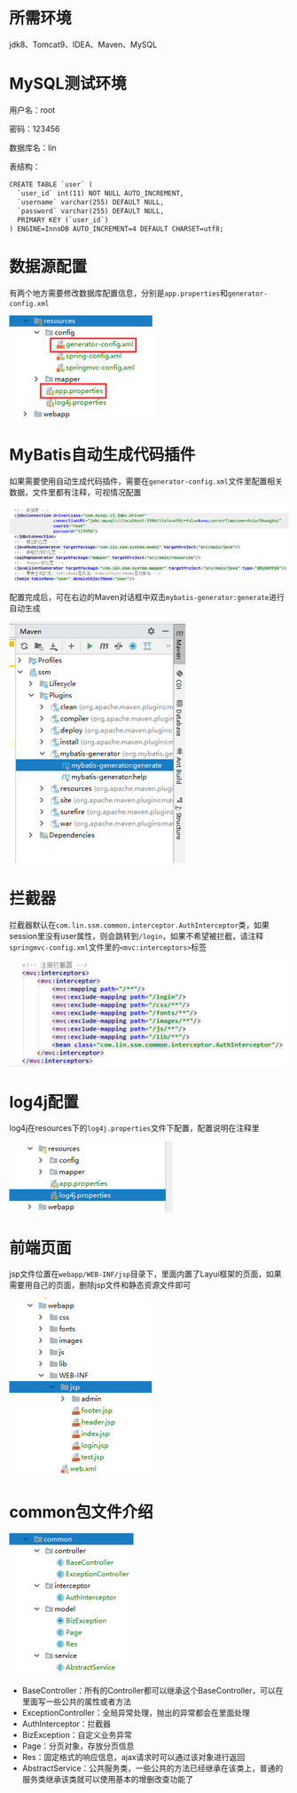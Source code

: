 # 所需环境

jdk8、Tomcat9、IDEA、Maven、MySQL

# MySQL测试环境

用户名：root

密码：123456

数据库名：lin

表结构：

```
CREATE TABLE `user` (
  `user_id` int(11) NOT NULL AUTO_INCREMENT,
  `username` varchar(255) DEFAULT NULL,
  `password` varchar(255) DEFAULT NULL,
  PRIMARY KEY (`user_id`)
) ENGINE=InnoDB AUTO_INCREMENT=4 DEFAULT CHARSET=utf8;
```

# 数据源配置

有两个地方需要修改数据库配置信息，分别是`app.properties`和`generator-config.xml`

![1556865104615](images/1556865104615.png)

# MyBatis自动生成代码插件

如果需要使用自动生成代码插件，需要在`generator-config.xml`文件里配置相关数据，文件里都有注释，可视情况配置

![1556865402259](images/1556865402259.png)

配置完成后，可在右边的Maven对话框中双击`mybatis-generator:generate`进行自动生成

![1556867818083](images/1556867818083.png)

# 拦截器

拦截器默认在`com.lin.ssm.common.interceptor.AuthInterceptor`类，如果session里没有user属性，则会跳转到`/login`，如果不希望被拦截，请注释`springmvc-config.xml`文件里的`<mvc:interceptors>`标签

![1556865903402](images/1556865903402.png)

# log4j配置

log4j在resources下的`log4j.properties`文件下配置，配置说明在注释里

![1556866225524](images/1556866225524.png)

# 前端页面

jsp文件位置在`webapp/WEB-INF/jsp`目录下，里面内置了Layui框架的页面，如果需要用自己的页面，删除jsp文件和静态资源文件即可

![1556866641635](images/1556866641635.png)

# common包文件介绍

![1556866987656](images/1556866987656.png)

- BaseController：所有的Controller都可以继承这个BaseController，可以在里面写一些公共的属性或者方法
- ExceptionController：全局异常处理，抛出的异常都会在里面处理
- AuthInterceptor：拦截器
- BizException：自定义业务异常
- Page：分页对象，存放分页信息
- Res：固定格式的响应信息，ajax请求时可以通过该对象进行返回
- AbstractService：公共服务类，一些公共的方法已经继承在该类上，普通的服务类继承该类就可以使用基本的增删改查功能了